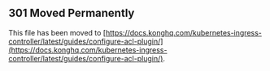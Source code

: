 ## 301 Moved Permanently

This file has been moved to [https://docs.konghq.com/kubernetes-ingress-controller/latest/guides/configure-acl-plugin/](https://docs.konghq.com/kubernetes-ingress-controller/latest/guides/configure-acl-plugin/).
